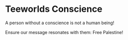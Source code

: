 Teeworlds Conscience
====
A person without a conscience is not a human being!

Ensure our message resonates with them: Free Palestine!
